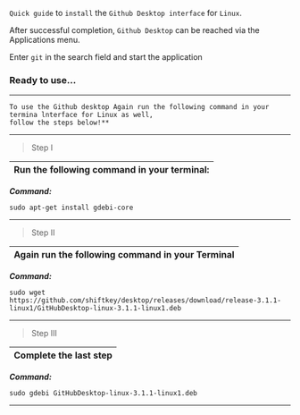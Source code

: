 `Quick guide` to `install` the `Github Desktop interface` for `Linux`.

After successful completion, `Github Desktop` can be reached via the Applications menu.

Enter `git` in the search field and start the application

### Ready to use...
---

```yarn
To use the Github desktop Again run the following command in your termina lnterface for Linux as well, 
follow the steps below!**
```
---
>Step I

| Run the following command in your terminal:|
|---|

***Command:***
```yarn
sudo apt-get install gdebi-core 
```
---

>Step II

| Again run the following command in your Terminal |
|---|

***Command:***
```yarn
sudo wget https://github.com/shiftkey/desktop/releases/download/release-3.1.1-linux1/GitHubDesktop-linux-3.1.1-linux1.deb
```
---

>Step III

| Complete the last step |
|---|

***Command:***
```yarn
sudo gdebi GitHubDesktop-linux-3.1.1-linux1.deb
```
---
